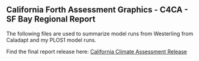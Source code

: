 ## California Forth Assessment Graphics - C4CA - SF Bay Regional Report 

The following files are used to summarize model runs from Westerling from Caladapt and my PLOS1 model runs. 

Find the final report release here: 
[California Climate Assessment Release](http://climateassessment.ca.gov/index-temp.html)

